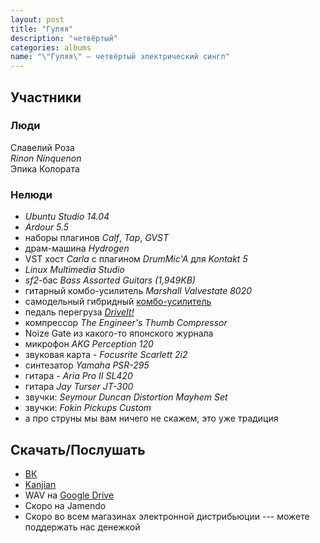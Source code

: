 ```yaml
---
layout: post
title: "Гуляя"
description: "четвёртый"
categories: albums
name: "\"Гуляя\" — четвёртый электрический сингл"
---
```


## Участники  

### Люди  
Славелий Роза  
*Rinon Ninquenon*  
Эпика Колората

### Нелюди
- *Ubuntu Studio 14.04*
- *Ardour 5.5*
- наборы плагинов *Calf*, *Tap*, *GVST*
- драм-машина *Hydrogen*
- VST хост *Carla* с плагином *DrumMic'A* для *Kontakt 5*
- *Linux Multimedia Studio*
- *sf2*-бас *Bass Assorted Guitars (1,949KB)*
- гитарный комбо-усилитель *Marshall Valvestate 8020*
- самодельный гибридный [комбо-усилитель](http://rinonninqueon.ru/schematics/cabinet_3/)
- педаль перегруза *[DriveIt!](http://rinonninqueon.ru/schematics/DriveIt_complete/)*
- компрессор *The Engineer's Thumb Compressor*
- Noize Gate из какого-то японского журнала
- микрофон *AKG Perception 120*
- звуковая карта - *Focusrite Scarlett 2i2*
- синтезатор *Yamaha PSR-295*
- гитара - *Aria Pro II SL420*
- гитара *Jay Turser JT-300*
- звучки: *Seymour Duncan Distortion Mayhem Set*
- звучки: *Fokin Pickups Custom*
- а про струны мы вам ничего не скажем, это уже традиция

## Скачать/Послушать
- [ВК](https://vk.com/muzgruppa)
- [Kanjian](https://www.kanjian.com/muzgruppa/music/)
- WAV на [Google Drive](https://drive.google.com/drive/folders/0B8Pdgd_g-Uk-OEp1bXBTV2RPUTg?usp=sharing)
- Скоро на Jamendo
- Скоро во всем магазинах электронной дистрибьюции --- можете поддержать нас денежкой
